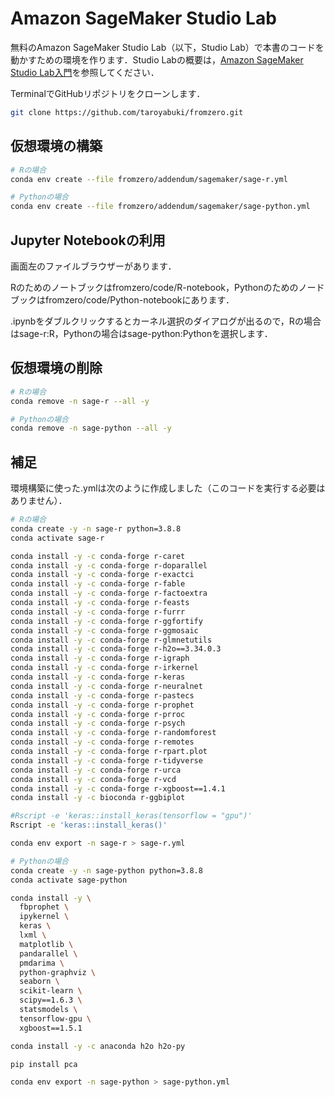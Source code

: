 # Amazon SageMaker Studio Lab

無料のAmazon SageMaker Studio Lab（以下，Studio Lab）で本書のコードを動かすための環境を作ります．Studio Labの概要は，[Amazon SageMaker Studio Lab入門](https://atmarkit.itmedia.co.jp/ait/subtop/features/di/sagemakerstudiolab_index.html)を参照してください．

TerminalでGitHubリポジトリをクローンします．

```bash
git clone https://github.com/taroyabuki/fromzero.git
```

## 仮想環境の構築

```bash
# Rの場合
conda env create --file fromzero/addendum/sagemaker/sage-r.yml

# Pythonの場合
conda env create --file fromzero/addendum/sagemaker/sage-python.yml
```

## Jupyter Notebookの利用

画面左のファイルブラウザーがあります．

Rのためのノートブックはfromzero/code/R-notebook，Pythonのためのノードブックはfromzero/code/Python-notebookにあります．

.ipynbをダブルクリックするとカーネル選択のダイアログが出るので，Rの場合はsage-r:R，Pythonの場合はsage-python:Pythonを選択します．

## 仮想環境の削除

```bash
# Rの場合
conda remove -n sage-r --all -y

# Pythonの場合
conda remove -n sage-python --all -y
```

## 補足

環境構築に使った.ymlは次のように作成しました（このコードを実行する必要はありません）．

```bash
# Rの場合
conda create -y -n sage-r python=3.8.8
conda activate sage-r

conda install -y -c conda-forge r-caret
conda install -y -c conda-forge r-doparallel
conda install -y -c conda-forge r-exactci
conda install -y -c conda-forge r-fable
conda install -y -c conda-forge r-factoextra
conda install -y -c conda-forge r-feasts
conda install -y -c conda-forge r-furrr
conda install -y -c conda-forge r-ggfortify
conda install -y -c conda-forge r-ggmosaic
conda install -y -c conda-forge r-glmnetutils
conda install -y -c conda-forge r-h2o==3.34.0.3
conda install -y -c conda-forge r-igraph
conda install -y -c conda-forge r-irkernel
conda install -y -c conda-forge r-keras
conda install -y -c conda-forge r-neuralnet
conda install -y -c conda-forge r-pastecs
conda install -y -c conda-forge r-prophet
conda install -y -c conda-forge r-prroc
conda install -y -c conda-forge r-psych
conda install -y -c conda-forge r-randomforest
conda install -y -c conda-forge r-remotes
conda install -y -c conda-forge r-rpart.plot
conda install -y -c conda-forge r-tidyverse
conda install -y -c conda-forge r-urca
conda install -y -c conda-forge r-vcd
conda install -y -c conda-forge r-xgboost==1.4.1
conda install -y -c bioconda r-ggbiplot

#Rscript -e 'keras::install_keras(tensorflow = "gpu")'
Rscript -e 'keras::install_keras()'

conda env export -n sage-r > sage-r.yml
```

```bash
# Pythonの場合
conda create -y -n sage-python python=3.8.8
conda activate sage-python

conda install -y \
  fbprophet \
  ipykernel \
  keras \
  lxml \
  matplotlib \
  pandarallel \
  pmdarima \
  python-graphviz \
  seaborn \
  scikit-learn \
  scipy==1.6.3 \
  statsmodels \
  tensorflow-gpu \
  xgboost==1.5.1

conda install -y -c anaconda h2o h2o-py

pip install pca

conda env export -n sage-python > sage-python.yml
```
